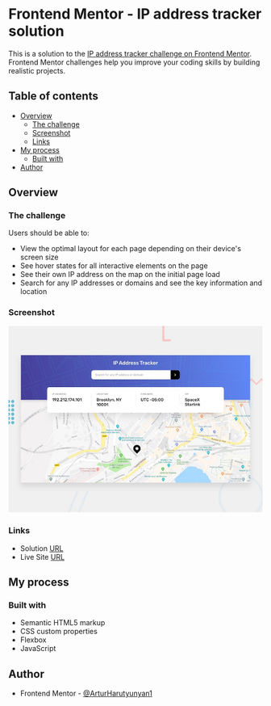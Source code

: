 # Frontend Mentor - IP address tracker solution

This is a solution to the [IP address tracker challenge on Frontend Mentor](https://www.frontendmentor.io/challenges/ip-address-tracker-I8-0yYAH0). Frontend Mentor challenges help you improve your coding skills by building realistic projects. 

## Table of contents

- [Overview](#overview)
  - [The challenge](#the-challenge)
  - [Screenshot](#screenshot)
  - [Links](#links)
- [My process](#my-process)
  - [Built with](#built-with)
- [Author](#author)
## Overview

### The challenge

Users should be able to:

- View the optimal layout for each page depending on their device's screen size
- See hover states for all interactive elements on the page
- See their own IP address on the map on the initial page load
- Search for any IP addresses or domains and see the key information and location

### Screenshot

![](img/desktop-preview.jpg)

### Links

- Solution [URL](https://www.frontendmentor.io/challenges/ip-address-tracker-I8-0yYAH0)
- Live Site [URL](https://arturharutyunyan1.github.io/ip-address-tracker/)

## My process

### Built with

- Semantic HTML5 markup
- CSS custom properties
- Flexbox
- JavaScript

## Author

- Frontend Mentor - [@ArturHarutyunyan1](https://www.frontendmentor.io/profile/ArturHarutyunyan1)
